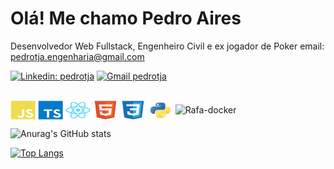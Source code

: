 # Olá! Me chamo Pedro Aires

Desenvolvedor Web Fullstack, Engenheiro Civil e ex jogador de Poker
email: pedrotja.engenharia@gmail.com

[![Linkedin: pedrotja](https://img.shields.io/badge/-linkedin-blue?style=flat-square&logo=Linkedin&logoColor=white&link=https://https://www.linkedin.com/in/pedrotja/)](https://www.linkedin.com/in/pedrotja/)
[![Gmail pedrotja](https://img.shields.io/badge/e‑mail-D14836.svg?style=flat-square&logo=GMail&logoColor=white)](mailto:pedrotja.engenharia@gmail.com)



<div style="display: inline_block"><br>
  <img align="center" alt="Rafa-Js" height="30" width="40" src="https://raw.githubusercontent.com/devicons/devicon/master/icons/javascript/javascript-plain.svg">
  <img align="center" alt="Rafa-Ts" height="30" width="40" src="https://raw.githubusercontent.com/devicons/devicon/master/icons/typescript/typescript-plain.svg">
  <img align="center" alt="Rafa-React" height="30" width="40" src="https://raw.githubusercontent.com/devicons/devicon/master/icons/react/react-original.svg">
  <img align="center" alt="Rafa-HTML" height="30" width="40" src="https://raw.githubusercontent.com/devicons/devicon/master/icons/html5/html5-original.svg">
  <img align="center" alt="Rafa-CSS" height="30" width="40" src="https://raw.githubusercontent.com/devicons/devicon/master/icons/css3/css3-original.svg">
  <img align="center" alt="Rafa-Python" height="30" width="40" src="https://raw.githubusercontent.com/devicons/devicon/master/icons/python/python-original.svg">
  <img align="center" alt="Rafa-docker" height="30" width="40" src="https://cdn.jsdelivr.net/gh/devicons/devicon/icons/docker/docker-plain-wordmark.svg">   
</div>



![Anurag's GitHub stats](https://github-readme-stats.vercel.app/api?username=aires1294&show_icons=true&theme=transparent)

[![Top Langs](https://github-readme-stats.vercel.app/api/top-langs/?username=aires1294&hide_progress=false&theme=transparent)](https://github.com/anuraghazra/github-readme-stats)
